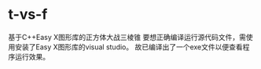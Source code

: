 # t-vs-f
基于C++Easy X图形库的正方体大战三棱锥
要想正确编译运行源代码文件，需使用安装了Easy X图形库的visual studio。
故已编译出了一个exe文件以便查看程序运行效果。
